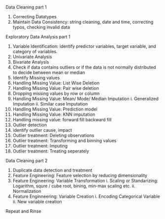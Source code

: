 Data Cleaning part 1

1. Correcting Datatypes
2. Maintain Data Consistency: string cleaning, date and time, correcting typos, checking invalid data 

Exploratory Data Analysis part 1

1. Variable Identification: identify predictor variables, target variable, and category of variables.
2. Univariate Analysis
3. Bivariate Analysis
4. Check if data contains outliers or if the data is not normally distributed to decide between mean or median
5. Identify Missing values
6. Handling Missing Value: List Wise Deletion
7. Handling Missing Value: Pair wise deletion
8. Dropping missing values by row or column
9. Handling Missing Value: Mean/ Mode/ Median Imputation
	i. Generalized Imputation
	ii. Similar case Imputation
10. Handling Missing Value: Prediction model
11. Handling Missing Value: KNN imputation
12. Handling missing value: forward fill backward fill
13. Outlier detection
14. identify outlier cause, impact
15. Outlier treatment: Deleting observations
16. Outlier treatment: Transforming and binning values
17. Outlier treatment: Imputing
18. Outlier treatment: Treating seperately

Data Cleaning part 2

1. Duplicate data detection and treatment
2. Feature Engineering: Feature selection by reducing dimensionality
3. Feature Engineering: Variable Transformation
	i. Scaling or Standarizing: Logarithm, squre / cube root, bining, min-max scaling etc.
	ii. Normalization
4. Feature Enginneering: Variable Creation
	i. Encoding Categorical Variable
	ii. New variable creation

Repeat and Rinse
